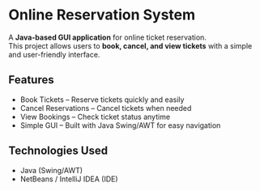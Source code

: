 # Online Reservation System

A **Java-based GUI application** for online ticket reservation.  
This project allows users to **book, cancel, and view tickets** with a simple and user-friendly interface.

## Features
- Book Tickets – Reserve tickets quickly and easily  
- Cancel Reservations – Cancel tickets when needed  
- View Bookings – Check ticket status anytime  
- Simple GUI – Built with Java Swing/AWT for easy navigation  

## Technologies Used
- Java (Swing/AWT)
- NetBeans / IntelliJ IDEA (IDE)
